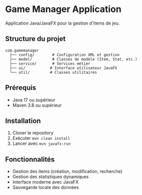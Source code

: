 # Game Manager Application

Application Java/JavaFX pour la gestion d'items de jeu.

## Structure du projet

```
com.gamemanager
  ├── config/        # Configuration XML et gestion
  ├── model/         # Classes de modèle (Item, Stat, etc.)
  ├── service/       # Services métier
  ├── ui/           # Interface utilisateur JavaFX
  └── util/         # Classes utilitaires
```

## Prérequis

- Java 17 ou supérieur
- Maven 3.8 ou supérieur

## Installation

1. Cloner le repository
2. Exécuter `mvn clean install`
3. Lancer avec `mvn javafx:run`

## Fonctionnalités

- Gestion des items (création, modification, recherche)
- Gestion des statistiques dynamiques
- Interface moderne avec JavaFX
- Sauvegarde locale des données